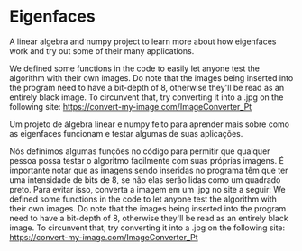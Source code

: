# Eigenfaces
A linear algebra and numpy project to learn more about how eigenfaces work and try out some of their many applications.

We defined some functions in the code to easily let anyone test the algorithm with their own images. Do note that the images being inserted into the program need to have a bit-depth of 8, otherwise they'll be read as an entirely black image. To circunvent that, try converting it into a .jpg on the following site: https://convert-my-image.com/ImageConverter_Pt




Um projeto de álgebra linear e numpy feito para aprender mais sobre como as eigenfaces funcionam e testar algumas de suas aplicações.

Nós definimos algumas funções no código para permitir que qualquer pessoa possa testar o algoritmo facilmente com suas próprias imagens. É importante notar que as imagens sendo inseridas no programa têm que ter uma intensidade de bits de 8, se não elas serão lidas como um quadrado preto. Para evitar isso, converta a imagem em um .jpg no site a seguir: We defined some functions in the code to let anyone test the algorithm with their own images. Do note that the images being inserted into the program need to have a bit-depth of 8, otherwise they'll be read as an entirely black image. To circunvent that, try converting it into a .jpg on the following site: https://convert-my-image.com/ImageConverter_Pt

